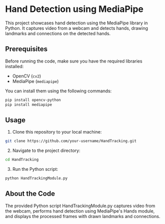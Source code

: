 # Hand Detection using MediaPipe

This project showcases hand detection using the MediaPipe library in Python. It captures video from a webcam and detects hands, drawing landmarks and connections on the detected hands.

## Prerequisites

Before running the code, make sure you have the required libraries installed:

- OpenCV (`cv2`)
- MediaPipe (`mediapipe`)

You can install them using the following commands:

```bash
pip install opencv-python
pip install mediapipe
```

## Usage
1. Clone this repository to your local machine:
```bash
git clone https://github.com/your-username/HandTracking.git
```

2. Navigate to the project directory:
```bash
cd HandTracking
```

3. Run the Python script:
```bash
python HandTrackingModule.py

```

## About the Code
The provided Python script HandTrackingModule.py captures video from the webcam, performs hand detection using MediaPipe's Hands module, and displays the processed frames with drawn landmarks and connections.

